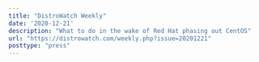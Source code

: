 ```yaml
---
title: "DistroWatch Weekly"
date: '2020-12-21'
description: "What to do in the wake of Red Hat phasing out CentOS"
url: "https://distrowatch.com/weekly.php?issue=20201221"
posttype: "press"
---
```


